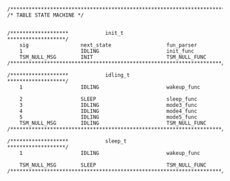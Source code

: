     /*********************************************************************************/
    /* TABLE STATE MACHINE */


    /*******************            init_t             *******************/
        sig                 next_state                  fun_parser
        1                   IDLING                      init_func
        TSM_NULL_MSG        INIT                        TSM_NULL_FUNC
    /*********************************************************************/

    /*******************            idling_t           *******************/
        1                   IDLING                      wakeup_func

        2                   SLEEP                       sleep_func
        3                   IDLING                      mode3_func
        4                   IDLING                      mode4_func
        5                   IDLING                      mode5_func
        TSM_NULL_MSG        IDLING                      TSM_NULL_FUNC
    /*********************************************************************/

    /*******************            sleep_t            *******************/
        1                   IDLING                      wakeup_func

        TSM_NULL_MSG        SLEEP                       TSM_NULL_FUNC
    /*********************************************************************/